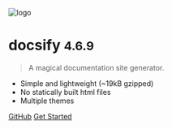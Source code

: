 ![logo](_media/YTbanner.jpg)

# docsify <small>4.6.9</small>

> A magical documentation site generator.

* Simple and lightweight (~19kB gzipped)
* No statically built html files
* Multiple themes

[GitHub](https://github.com/QingWei-Li/docsify/)
[Get Started](#docsify)
